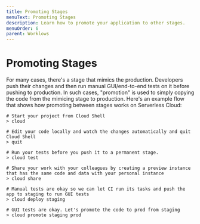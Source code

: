 ```yaml
---
title: Promoting Stages
menuText: Promoting Stages
description: Learn how to promote your application to other stages.
menuOrder: 6
parent: Worklows
---
```


# Promoting Stages

For many cases, there's a stage that mimics the production. Developers push their changes and then run manual GUI/end-to-end tests on it before pushing to production. In such cases, "promotion" is used to simply copying the code from the mimicing stage to production. Here's an example flow that shows how promoting between stages works on Serverless Cloud:

```
# Start your project from Cloud Shell
> cloud

# Edit your code locally and watch the changes automatically and quit Cloud Shell
> quit

# Run your tests before you push it to a permanent stage.
> cloud test

# Share your work with your colleagues by creating a preview instance that has the same code and data with your personal instance
> cloud share

# Manual tests are okay so we can let CI run its tasks and push the app to staging to run GUI tests
> cloud deploy staging

# GUI tests are okay. Let's promote the code to prod from staging
> cloud promote staging prod
```

